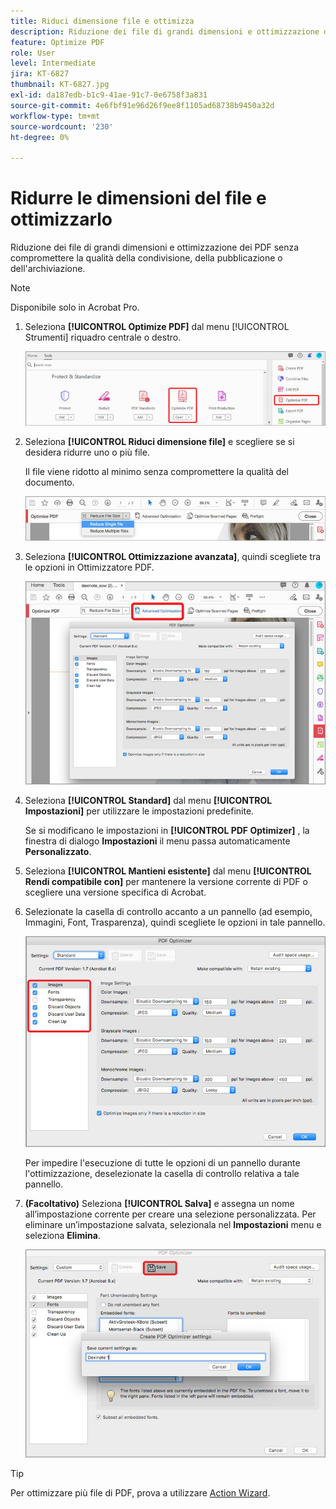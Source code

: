 ```yaml
---
title: Riduci dimensione file e ottimizza
description: Riduzione dei file di grandi dimensioni e ottimizzazione dei PDF senza compromettere la qualità della condivisione, della pubblicazione o dell'archiviazione
feature: Optimize PDF
role: User
level: Intermediate
jira: KT-6827
thumbnail: KT-6827.jpg
exl-id: da187edb-b1c9-41ae-91c7-0e6758f3a831
source-git-commit: 4e6fbf91e96d26f9ee8f1105ad68738b9450a32d
workflow-type: tm+mt
source-wordcount: '230'
ht-degree: 0%

---
```


# Ridurre le dimensioni del file e ottimizzarlo

Riduzione dei file di grandi dimensioni e ottimizzazione dei PDF senza compromettere la qualità della condivisione, della pubblicazione o dell&#39;archiviazione.

>[!NOTE]
>
>Disponibile solo in Acrobat Pro.

1. Seleziona **[!UICONTROL Optimize PDF]** dal menu [!UICONTROL Strumenti] riquadro centrale o destro.

   ![Riduci passaggio 1](../assets/Reduce_1.png)

1. Seleziona **[!UICONTROL Riduci dimensione file]** e scegliere se si desidera ridurre uno o più file.

   Il file viene ridotto al minimo senza compromettere la qualità del documento.

   ![Riduci passaggio 2](../assets/Reduce_2.png)

1. Seleziona **[!UICONTROL Ottimizzazione avanzata]**, quindi scegliete tra le opzioni in Ottimizzatore PDF.

   ![Riduci passaggio 3](../assets/Reduce_3.png)

1. Seleziona **[!UICONTROL Standard]** dal menu **[!UICONTROL Impostazioni]** per utilizzare le impostazioni predefinite.

   Se si modificano le impostazioni in **[!UICONTROL PDF Optimizer]** , la finestra di dialogo **Impostazioni** il menu passa automaticamente **Personalizzato**.

1. Seleziona **[!UICONTROL Mantieni esistente]** dal menu **[!UICONTROL Rendi compatibile con]** per mantenere la versione corrente di PDF o scegliere una versione specifica di Acrobat.

1. Selezionate la casella di controllo accanto a un pannello (ad esempio, Immagini, Font, Trasparenza), quindi scegliete le opzioni in tale pannello.

   ![Riduci passaggio 5](../assets/Reduce_5.png)

   Per impedire l&#39;esecuzione di tutte le opzioni di un pannello durante l&#39;ottimizzazione, deselezionate la casella di controllo relativa a tale pannello.

1. **(Facoltativo)** Seleziona **[!UICONTROL Salva]** e assegna un nome all’impostazione corrente per creare una selezione personalizzata. Per eliminare un’impostazione salvata, selezionala nel **Impostazioni** menu e seleziona **Elimina**.

   ![Riduci passaggio 6](../assets/Reduce_6.png)

>[!TIP]
>
>Per ottimizzare più file di PDF, prova a utilizzare [Action Wizard](../advanced-tasks/action.md).